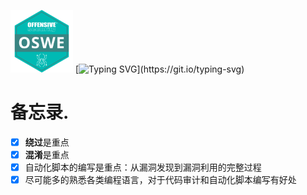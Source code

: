 <img src="https://github.com/golDen-Scale/for-OSWE/blob/main/OSWE.png" width="100"> [![Typing SVG](https://readme-typing-svg.demolab.com?font=Orbitron&size=30&duration=4000&pause=500&color=03E6E3&background=FFA30C00&center=true&vCenter=true&width=700&height=60&lines=TRY+HARDER+!)](https://git.io/typing-svg)

# 备忘录.
* [x] **绕过**是重点
* [x] **混淆**是重点
* [x] 自动化脚本的编写是重点：从漏洞发现到漏洞利用的完整过程
* [x] 尽可能多的熟悉各类编程语言，对于代码审计和自动化脚本编写有好处
